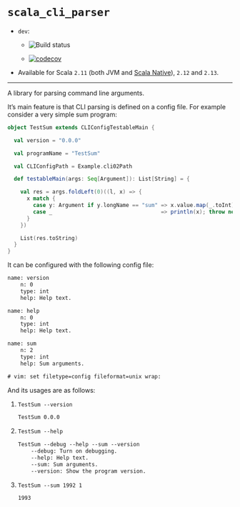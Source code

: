 [comment]: # ( ???: XXX: Do not edit this file directly! Edit `./documentation/readme.md` and `make` this file.)

# `scala_cli_parser`

  - `dev`:
    
      - ![Build
        status](https://travis-ci.org/fmv1992/scala_cli_parser.svg?branch=dev)
    
      - [![codecov](https://codecov.io/gh/fmv1992/scala_cli_parser/branch/dev/graph/badge.svg)](https://codecov.io/gh/fmv1992/scala_cli_parser)

  - Available for Scala `2.11` (both JVM and [Scala
    Native](http://www.scala-native.org/en/latest/user/sbt.html)),
    `2.12` and `2.13`.

-----

A library for parsing command line arguments.

It’s main feature is that CLI parsing is defined on a config file. For
example consider a very simple sum program:

``` scala numberLines
object TestSum extends CLIConfigTestableMain {

  val version = "0.0.0"

  val programName = "TestSum"

  val CLIConfigPath = Example.cli02Path

  def testableMain(args: Seq[Argument]): List[String] = {

    val res = args.foldLeft(0)((l, x) => {
      x match {
        case y: Argument if y.longName == "sum" => x.value.map(_.toInt).sum + l
        case _                                  => println(x); throw new Exception()
      }
    })

    List(res.toString)
  }
}
```

It can be configured with the following config file:

``` default numberLines
name: version
    n: 0
    type: int
    help: Help text.

name: help
    n: 0
    type: int
    help: Help text.

name: sum
    n: 2
    type: int
    help: Sum arguments.

# vim: set filetype=config fileformat=unix wrap:
```

And its usages are as follows:

1.  ``` default numberLines
    TestSum --version
    ```
    
    ``` default numberLines
    TestSum 0.0.0
    ```

2.  ``` default numberLines
    TestSum --help
    ```
    
    ``` default numberLines
    TestSum --debug --help --sum --version
        --debug: Turn on debugging.
        --help: Help text.
        --sum: Sum arguments.
        --version: Show the program version.
    ```

3.  ``` default numberLines
    TestSum --sum 1992 1
    ```
    
    ``` default numberLines
    1993
    ```
